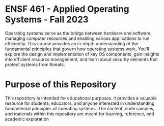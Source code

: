 # ENSF 461 - Applied Operating Systems - Fall 2023
Operating systems serve as the bridge between hardware and software, managing computer resources and enabling various applications to run efficiently. This course provides an in-depth understanding of the fundamental principles that govern how operating systems work. You'll explore the design and implementation of key OS components, gain insights into efficient resource management, and learn about security elements that protect systems from threats.

# Purpose of this Repository
This repository is intended for educational purposes. It provides a valuable resource for students, educators, and anyone interested in understanding fundamental principles of operating systems. The content, code samples, and materials within this repository are meant for learning, reference, and academic exploration
